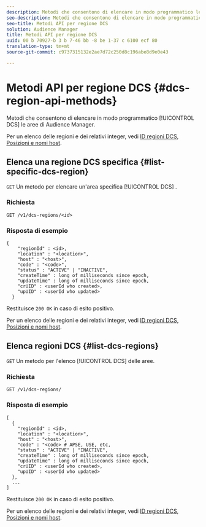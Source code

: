 ```yaml
---
description: Metodi che consentono di elencare in modo programmatico le regioni DCS di Audience Manager.
seo-description: Metodi che consentono di elencare in modo programmatico le regioni DCS di Audience Manager.
seo-title: Metodi API per regione DCS
solution: Audience Manager
title: Metodi API per regione DCS
uuid: 00 b 70927-b 3 b 7-46 bb -8 be 1-37 c 6100 ecf 80
translation-type: tm+mt
source-git-commit: c9737315132e2ae7d72c250d8c196abe8d9e0e43

---
```



# Metodi API per regione DCS {#dcs-region-api-methods}

Metodi che consentono di elencare in modo programmatico [!UICONTROL DCS] le aree di Audience Manager.

<!-- c_rest_api_regions.xml -->

Per un elenco delle regioni e dei relativi integer, vedi [ID regioni DCS, Posizioni e nomi host](../../api/dcs-intro/dcs-api-reference/dcs-regions.md).

## Elenca una regione DCS specifica {#list-specific-dcs-region}

`GET` Un metodo per elencare un&#39;area specifica [!UICONTROL DCS] .

<!-- r_rest_api_regions_list_specific.xml -->

### Richiesta

`GET /v1/dcs-regions/`*`<id>`*

### Risposta di esempio

```
{ 
    "regionId" : <id>, 
    "location" : "<location>",
    "host" : "<host>",
    "code" : "<code>",
    "status" : "ACTIVE" | "INACTIVE",
    "createTime" : long of milliseconds since epoch,
    "updateTime" : long of milliseconds since epoch,
    "crUID" : <userId who created>,
    "upUID" : <userId who updated>
  }
```

Restituisce `200 OK` in caso di esito positivo.

Per un elenco delle regioni e dei relativi integer, vedi [ID regioni DCS, Posizioni e nomi host](../../api/dcs-intro/dcs-api-reference/dcs-regions.md).

## Elenca regioni DCS {#list-dcs-regions}

`GET` Un metodo per l&#39;elenco [!UICONTROL DCS] delle aree.

<!-- r_rest_api_regions_list.xml -->

### Richiesta

`GET /v1/dcs-regions/`

### Risposta di esempio

```
[
  { 
    "regionId" : <id>, 
    "location" : "<location>",
    "host" : "<host>",
    "code" : "<code> # APSE, USE, etc,
    "status" : "ACTIVE" | "INACTIVE",
    "createTime" : long of milliseconds since epoch,
    "updateTime" : long of milliseconds since epoch,
    "crUID" : <userId who created>,
    "upUID" : <userId who updated>
  },
  ...
]
```

Restituisce `200 OK` in caso di esito positivo.

Per un elenco delle regioni e dei relativi integer, vedi [ID regioni DCS, Posizioni e nomi host](../../api/dcs-intro/dcs-api-reference/dcs-regions.md).
